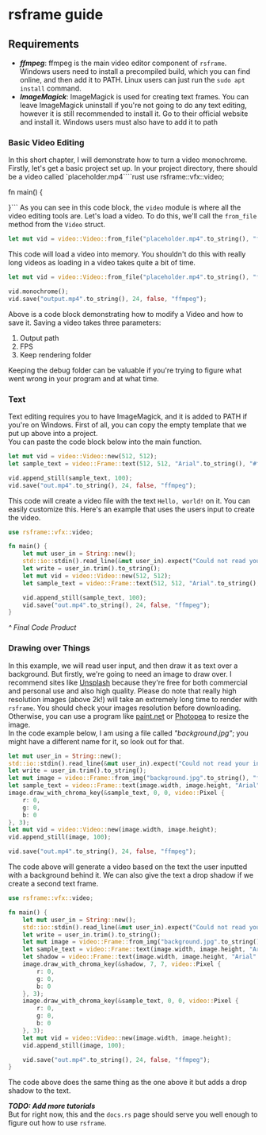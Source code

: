 # rsframe guide
## Requirements
 - ***ffmpeg***: ffmpeg is the main video editor component of `rsframe`. Windows users need to install a precompiled build, which you can find online, and then add it to PATH. Linux users can just run the `sudo apt install` command.
 - ***ImageMagick***: ImageMagick is used for creating text frames. You can leave ImageMagick uninstall if you're not going to do any text editing, however it is still recommended to install it. Go to their official website and install it. Windows users must also have to add it to path
### Basic Video Editing
In this short chapter, I will demonstrate how to turn a video monochrome.  
Firstly, let's get a basic project set up. In your project directory, there should be a video called `placeholder.mp4````rust
use rsframe::vfx::video;

fn main() {
    
}```
As you can see in this code block, the `video` module is where all the video editing tools are.
Let's load a video. To do this, we'll call the `from_file` method from the `Video` struct.
```rust
let mut vid = video::Video::from_file("placeholder.mp4".to_string(), "ffmpeg").expect("Cannot open video.");
```
This code will load a video into memory. You shouldn't do this with really long videos as loading in a video takes quite a bit of time.
```rust
let mut vid = video::Video::from_file("placeholder.mp4".to_string(), "ffmpeg").expect("Cannot open video.");

vid.monochrome();
vid.save("output.mp4".to_string(), 24, false, "ffmpeg");
```
Above is a code block demonstrating how to modify a Video and how to save it.
Saving a video takes three parameters:
1. Output path
2. FPS
3. Keep rendering folder  

Keeping the debug folder can be valuable if you're trying to figure what went wrong in your program and at what time.

### Text
Text editing requires you to have ImageMagick, and it is added to PATH if you're on Windows.
First of all, you can copy the empty template that we put up above into a project.  
You can paste the code block below into the main function.
```rust
let mut vid = video::Video::new(512, 512);
let sample_text = video::Frame::text(512, 512, "Arial".to_string(), "#fff".to_string(), "Hello, world!".to_string(), "magick").unwrap();

vid.append_still(sample_text, 100);
vid.save("out.mp4".to_string(), 24, false, "ffmpeg");
```
This code will create a video file with the text `Hello, world!` on it.
You can easily customize this. Here's an example that uses the users input to create the video.
```rust
use rsframe::vfx::video;

fn main() {
    let mut user_in = String::new();
    std::io::stdin().read_line(&mut user_in).expect("Could not read your input.");
    let write = user_in.trim().to_string();
    let mut vid = video::Video::new(512, 512);
    let sample_text = video::Frame::text(512, 512, "Arial".to_string(), "#fff".to_string(), write, "magick").unwrap();

    vid.append_still(sample_text, 100);
    vid.save("out.mp4".to_string(), 24, false, "ffmpeg");
}
```
*^ Final Code Product*  

### Drawing over Things
In this example, we will read user input, and then draw it as text over a background.
But firstly, we're going to need an image to draw over. I recommend sites like [Unsplash](https://unsplash.com/) because they're free for both commercial and personal use and also high quality.
Please do note that really high resolution images (above 2k!) will take an extremely long time to render with `rsframe`. You should check your images resolution before downloading. Otherwise, you can use a program like [paint.net](https://www.getpaint.net/) or [Photopea](https://www.photopea.com/) to resize the image.  
In the code example below, I am using a file called *"background.jpg"*; you might have a different name for it, so look out for that.
```rust
let mut user_in = String::new();
std::io::stdin().read_line(&mut user_in).expect("Could not read your input.");
let write = user_in.trim().to_string();
let mut image = video::Frame::from_img("background.jpg".to_string(), "ffmpeg").unwrap();
let sample_text = video::Frame::text(image.width, image.height, "Arial".to_string(), "#fff".to_string(), write, "magick").unwrap();
image.draw_with_chroma_key(&sample_text, 0, 0, video::Pixel {
    r: 0,
    g: 0,
    b: 0
}, 3);
let mut vid = video::Video::new(image.width, image.height); 
vid.append_still(image, 100);

vid.save("out.mp4".to_string(), 24, false, "ffmpeg");
```
The code above will generate a video based on the text the user inputted with a background behind it.
We can also give the text a drop shadow if we create a second text frame.
```rust
use rsframe::vfx::video;

fn main() {
    let mut user_in = String::new();
    std::io::stdin().read_line(&mut user_in).expect("Could not read your input.");
    let write = user_in.trim().to_string();
    let mut image = video::Frame::from_img("background.jpg".to_string()).unwrap();
    let sample_text = video::Frame::text(image.width, image.height, "Arial".to_string(), "#fff".to_string(), write.clone(), "magick").unwrap();
    let shadow = video::Frame::text(image.width, image.height, "Arial".to_string(), "#383839".to_string(), write, "magick").unwrap();
    image.draw_with_chroma_key(&shadow, 7, 7, video::Pixel {
        r: 0,
        g: 0,
        b: 0
    }, 3);
    image.draw_with_chroma_key(&sample_text, 0, 0, video::Pixel {
        r: 0,
        g: 0,
        b: 0
    }, 3);
    let mut vid = video::Video::new(image.width, image.height);
    vid.append_still(image, 100);

    vid.save("out.mp4".to_string(), 24, false, "ffmpeg");
}
```
The code above does the same thing as the one above it but adds a drop shadow to the text.

***TODO: Add more tutorials***  
But for right now, this and the `docs.rs` page should serve you well enough to figure out how to use `rsframe`.

